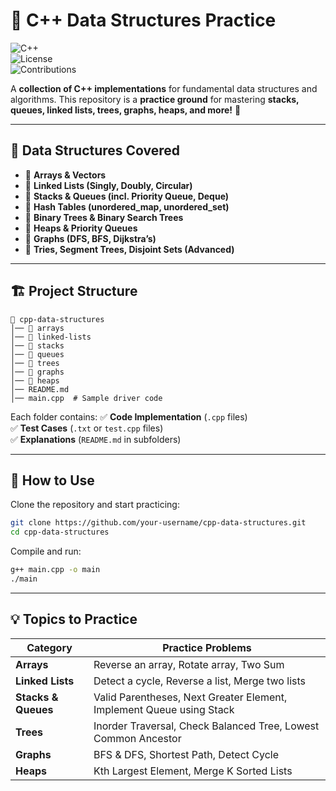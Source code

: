 # 🚀 C++ Data Structures Practice

![C++](https://img.shields.io/badge/Language-C++-blue.svg)  
![License](https://img.shields.io/badge/License-MIT-green.svg)  
![Contributions](https://img.shields.io/badge/Contributions-Welcome-orange.svg)  

A **collection of C++ implementations** for fundamental data structures and algorithms. This repository is a **practice ground** for mastering **stacks, queues, linked lists, trees, graphs, heaps, and more!** 🚀

---

## 📌 **Data Structures Covered**
- 🔹 **Arrays & Vectors**
- 🔹 **Linked Lists (Singly, Doubly, Circular)**
- 🔹 **Stacks & Queues (incl. Priority Queue, Deque)**
- 🔹 **Hash Tables (unordered_map, unordered_set)**
- 🔹 **Binary Trees & Binary Search Trees**
- 🔹 **Heaps & Priority Queues**
- 🔹 **Graphs (DFS, BFS, Dijkstra’s)**
- 🔹 **Tries, Segment Trees, Disjoint Sets (Advanced)**

---

## 🏗 **Project Structure**
```
📂 cpp-data-structures
│── 📂 arrays
│── 📂 linked-lists
│── 📂 stacks
│── 📂 queues
│── 📂 trees
│── 📂 graphs
│── 📂 heaps
│── README.md
│── main.cpp  # Sample driver code
```

Each folder contains:
✅ **Code Implementation** (`.cpp` files)  
✅ **Test Cases** (`.txt` or `test.cpp` files)  
✅ **Explanations** (`README.md` in subfolders)  

---

## 🎯 **How to Use**
Clone the repository and start practicing:
```sh
git clone https://github.com/your-username/cpp-data-structures.git
cd cpp-data-structures
```
Compile and run:
```sh
g++ main.cpp -o main
./main
```

---

## 💡 **Topics to Practice**
| Category        | Practice Problems |
|----------------|------------------|
| **Arrays** | Reverse an array, Rotate array, Two Sum |
| **Linked Lists** | Detect a cycle, Reverse a list, Merge two lists |
| **Stacks & Queues** | Valid Parentheses, Next Greater Element, Implement Queue using Stack |
| **Trees** | Inorder Traversal, Check Balanced Tree, Lowest Common Ancestor |
| **Graphs** | BFS & DFS, Shortest Path, Detect Cycle |
| **Heaps** | Kth Largest Element, Merge K Sorted Lists |

